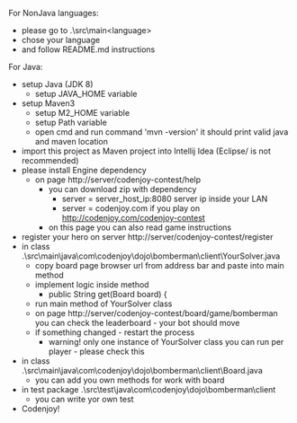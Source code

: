 For NonJava languages:
- please go to .\src\main\<language>
- chose your language
- and follow README.md instructions

For Java:
- setup Java (JDK 8)
    + setup JAVA_HOME variable
- setup Maven3
    + setup M2_HOME variable
    + setup Path variable
    + open cmd and run command 'mvn -version' it should print valid java and maven location
- import this project as Maven project into Intellij Idea (Eclipse/ is not recommended)
- please install Engine dependency
    + on page http://server/codenjoy-contest/help
        * you can download zip with dependency
            - server = server_host_ip:8080 server ip inside your LAN
            - server = codenjoy.com if you play on http://codenjoy.com/codenjoy-contest
        * on this page you can also read game instructions
- register your hero on server http://server/codenjoy-contest/register
- in class .\src\main\java\com\codenjoy\dojo\bomberman\client\YourSolver.java
    + copy board page browser url from address bar and paste into main method
    + implement logic inside method
        * public String get(Board board) {
    + run main method of YourSolver class
    + on page http://server/codenjoy-contest/board/game/bomberman you can check the leaderboard - your bot should move
    + if something changed - restart the process
        * warning! only one instance of YourSolver class you can run per player - please check this
- in class .\src\main\java\com\codenjoy\dojo\bomberman\client\Board.java
    + you can add you own methods for work with board
- in test package .\src\test\java\com\codenjoy\dojo\bomberman\client
    + you can write yor own test
- Codenjoy!